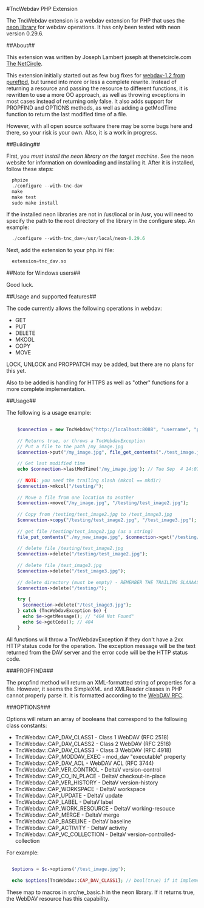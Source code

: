 #TncWebdav PHP Extension

The TncWebdav extension is a webdav extension for PHP that uses the [neon library](http://www.webdav.org/neon/ "neon") for webdav operations. It has only been tested with neon version 0.29.6.

##About##

This extension was written by Joseph Lambert joseph at thenetcircle.com [The NetCircle](http://www.thenetcircle.com "The NetCircle Home").

This extension initially started out as few bug fixes for [webdav-1.2 from pureftpd](http://www.pureftpd.org/project/php-webdav "pureftpd"), but turned into more or less a complete rewrite. Instead of returning a resource and passing the resource to different functions, it is rewritten to use a more OO approach, as well as throwing exceptions in most cases instead of returning only false. It also adds support for PROPFIND and OPTIONS methods, as well as adding a getModTime function to return the last modified time of a file. 

However, with all open source software there may be some bugs here and there, so your risk is your own. Also, it is a work in progress.

##Building##

First, you *must install the neon library on the target machine*. See the neon website for information on downloading and installing it. After it is installed, follow these steps:

```php
  phpize
  ./configure --with-tnc-dav
  make
  make test
  sudo make install
```

If the installed neon libraries are not in /usr/local or in /usr, you will need to specify the path to the root directory of the library in the configure step. An example:

```php
  ./configure --with-tnc_dav=/usr/local/neon-0.29.6
```

Next, add the extension to your php.ini file:

```php
  extension=tnc_dav.so
```

##Note for Windows users##

Good luck.

##Usage and supported features##

The code currently allows the following operations in webdav:
* GET
* PUT
* DELETE
* MKCOL
* COPY
* MOVE

LOCK, UNLOCK and PROPPATCH may be added, but there are no plans for this yet.

Also to be added is handling for HTTPS as well as "other" functions for a more complete implementation.

##Usage##

The following is a usage example:

```php
    
    $connection = new TncWebdav("http://localhost:8088", "username", "password");
    
    // Returns true, or throws a TncWebdavException
    // Put a file to the path /my_image.jpg
    $connection->put("/my_image.jpg", file_get_contents("./test_image.jpg"));
    
    // Get last modified time
    echo $connection->lastModTime('/my_image.jpg'); // Tue Sep  4 14:07:01 2012
    
    // NOTE: you need the trailing slash (mkcol == mkdir)
    $connection->mkcol("/testing/");
    
    // Move a file from one location to another
    $connection->move("/my_image.jpg", "/testing/test_image2.jpg");
    
    // Copy from /testing/test_image2.jpg to /test_image3.jpg
    $connection->copy("/testing/test_image2.jpg", "/test_image3.jpg");
    
    // get file /testing/test_image2.jpg (as a string)
    file_put_contents("./my_new_image.jpg", $connection->get("/testing/test_image2.jpg"));
    
    // delete file /testing/test_image2.jpg
    $connection->delete("/testing/test_image2.jpg");
    
    // delete file /test_image3.jpg
    $connection->delete("/test_image3.jpg");
    
    // delete directory (must be empty) - REMEMBER THE TRAILING SLAAAASH
    $connection->delete("/testing/");
    
    try {
      $connection->delete("/test_image3.jpg");
    } catch (TncWebdavException $e) {
      echo $e->getMessage(); // "404 Not Found"
      echo $e->getCode(); // 404
    }

```

All functions will throw a TncWebdavException if they don't have a 2xx HTTP status code for the operation. The exception message will be the text returned from the DAV server and the error code will be the HTTP status code.

###PROPFIND###

The propfind method will return an XML-formatted string of properties for a file. However, it seems the SimpleXML and XMLReader classes in PHP cannot properly parse it. It is formatted according to the [WebDAV RFC](http://www.webdav.org/specs/rfc2518.html#METHOD_PROPFIND "PROPFIND").

###OPTIONS###

Options will return an array of booleans that correspond to the following class constants:

* TncWebdav::CAP_DAV_CLASS1 - Class 1 WebDAV (RFC 2518)
* TncWebdav::CAP_DAV_CLASS2 - Class 2 WebDAV (RFC 2518) 
* TncWebdav::CAP_DAV_CLASS3 - Class 3 WebDAV (RFC 4918) 
* TncWebdav::CAP_MODDAV_EXEC - mod_dav "executable" property 
* TncWebdav::CAP_DAV_ACL - WebDAV ACL (RFC 3744) 
* TncWebdav::CAP_VER_CONTROL - DeltaV version-control 
* TncWebdav::CAP_CO_IN_PLACE - DeltaV checkout-in-place 
* TncWebdav::CAP_VER_HISTORY - DeltaV version-history 
* TncWebdav::CAP_WORKSPACE - DeltaV workspace 
* TncWebdav::CAP_UPDATE - DeltaV update 
* TncWebdav::CAP_LABEL - DeltaV label 
* TncWebdav::CAP_WORK_RESOURCE - DeltaV working-resouce 
* TncWebdav::CAP_MERGE - DeltaV merge 
* TncWebdav::CAP_BASELINE - DeltaV baseline 
* TncWebdav::CAP_ACTIVITY - DeltaV activity 
* TncWebdav::CAP_VC_COLLECTION - DeltaV version-controlled-collection 

For example:

```php
  
  $options = $c->options('/test_image.jpg');
  
  echo $options[TncWebdav::CAP_DAV_CLASS1]; // bool(true) if it implements RFC 2518

```

These map to macros in src/ne\_basic.h in the neon library. If it returns true, the WebDAV resource has this capability.


